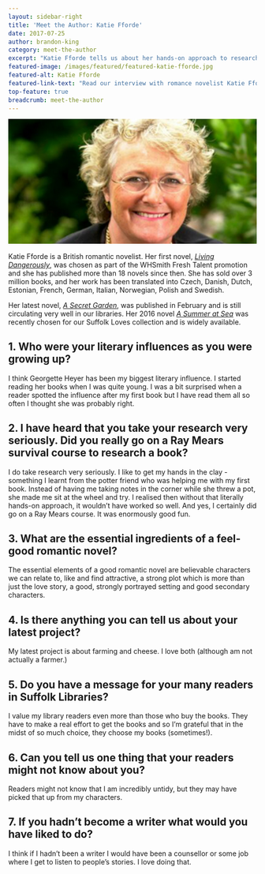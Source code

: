 ```yaml
---
layout: sidebar-right
title: 'Meet the Author: Katie Fforde'
date: 2017-07-25
author: brandon-king
category: meet-the-author
excerpt: "Katie Fforde tells us about her hands-on approach to research for her stories, the essential ingredients for a feel-good romantic novel and what we can expect from her next book."
featured-image: /images/featured/featured-katie-fforde.jpg
featured-alt: Katie Fforde
featured-link-text: "Read our interview with romance novelist Katie Fforde."
top-feature: true
breadcrumb: meet-the-author
---
```


![Katie Fforde](/images/featured/featured-katie-fforde.jpg)

Katie Fforde is a British romantic novelist. Her first novel, [<cite>Living Dangerously</cite>](https://suffolk.spydus.co.uk/cgi-bin/spydus.exe/ENQ/OPAC/BIBENQ?BRN=224280), was chosen as part of the WHSmith Fresh Talent promotion and she has published more than 18 novels since then. She has sold over 3 million books, and her work has been translated into Czech, Danish, Dutch, Estonian, French, German, Italian, Norwegian, Polish and Swedish.

Her latest novel, [<cite>A Secret Garden</cite>](https://suffolk.spydus.co.uk/cgi-bin/spydus.exe/ENQ/OPAC/BIBENQ?BRN=2094631), was published in February and is still circulating very well in our libraries. Her 2016 novel [<cite>A Summer at Sea</cite>](https://suffolk.spydus.co.uk/cgi-bin/spydus.exe/ENQ/OPAC/BIBENQ?BRN=1897782) was recently chosen for our Suffolk Loves collection and is widely available.

## 1. Who were your literary influences as you were growing up?

I think Georgette Heyer has been my biggest literary influence. I started reading her books when I was quite young. I was a bit surprised when a reader spotted the influence after my first book but I have read them all so often I thought she was probably right.

## 2. I have heard that you take your research very seriously. Did you really go on a Ray Mears survival course to research a book?

I do take research very seriously. I like to get my hands in the clay - something I learnt from the potter friend who was helping me with my first book. Instead of having me taking notes in the corner while she threw a pot, she made me sit at the wheel and try. I realised then without that literally hands-on approach, it wouldn’t have worked so well. And yes, I certainly did go on a Ray Mears course. It was enormously good fun.

## 3. What are the essential ingredients of a feel-good romantic novel?

The essential elements of a good romantic novel are believable characters we can relate to, like and find attractive, a strong plot which is more than just the love story, a good, strongly portrayed setting and good secondary characters.

## 4. Is there anything you can tell us about your latest project?

My latest project is about farming and cheese. I love both (although am not actually a farmer.)

## 5. Do you have a message for your many readers in Suffolk Libraries?

I value my library readers even more than those who buy the books. They have to make a real effort to get the books and so I’m grateful that in the midst of so much choice, they choose my books (sometimes!).

## 6. Can you tell us one thing that your readers might not know about you?

Readers might not know that I am incredibly untidy, but they may have picked that up from my characters.

## 7. If you hadn’t become a writer what would you have liked to do?

I think if I hadn’t been a writer I would have been a counsellor or some job where I get to listen to people’s stories. I love doing that.
